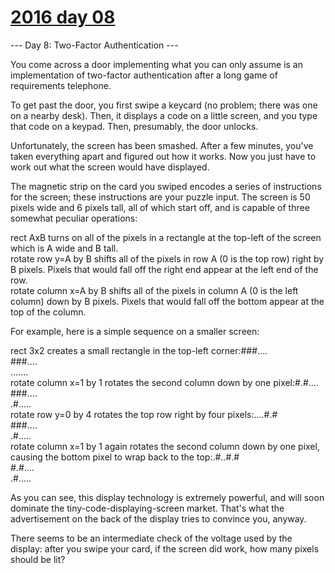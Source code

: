 # [2016 day 08](https://adventofcode.com/2016/day/8)

--- Day 8: Two-Factor Authentication ---

You come across a door implementing what you can only assume is an implementation of two-factor authentication after a long game of requirements telephone.

To get past the door, you first swipe a keycard (no problem; there was one on a nearby desk). Then, it displays a code on a little screen, and you type that code on a keypad. Then, presumably, the door unlocks.

Unfortunately, the screen has been smashed. After a few minutes, you've taken everything apart and figured out how it works. Now you just have to work out what the screen would have displayed.

The magnetic strip on the card you swiped encodes a series of instructions for the screen; these instructions are your puzzle input. The screen is 50 pixels wide and 6 pixels tall, all of which start off, and is capable of three somewhat peculiar operations:

rect AxB turns on all of the pixels in a rectangle at the top-left of the screen which is A wide and B tall.\
rotate row y=A by B shifts all of the pixels in row A (0 is the top row) right by B pixels. Pixels that would fall off the right end appear at the left end of the row.\
rotate column x=A by B shifts all of the pixels in column A (0 is the left column) down by B pixels. Pixels that would fall off the bottom appear at the top of the column.

For example, here is a simple sequence on a smaller screen:

rect 3x2 creates a small rectangle in the top-left corner:###....\
###....\
.......\
rotate column x=1 by 1 rotates the second column down by one pixel:#.#....\
###....\
.#.....\
rotate row y=0 by 4 rotates the top row right by four pixels:....#.#\
###....\
.#.....\
rotate column x=1 by 1 again rotates the second column down by one pixel, causing the bottom pixel to wrap back to the top:.#..#.#\
#.#....\
.#.....

As you can see, this display technology is extremely powerful, and will soon dominate the tiny-code-displaying-screen market.  That's what the advertisement on the back of the display tries to convince you, anyway.

There seems to be an intermediate check of the voltage used by the display: after you swipe your card, if the screen did work, how many pixels should be lit?